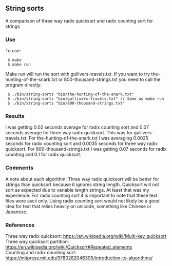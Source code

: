 ## String sorts

A comparison of three way radix quicksort and radix counting sort for strings

### Use

To use:
```
 $ make
 $ make run
```
Make run will run the sort with gullivers-travels.txt. If you want to try the-hunting-of-the-snark.txt or 800-thousand-strings.txt you need  to call the program directly:
```
 $ ./bin/string-sorts "bin/the-hunting-of-the-snark.txt"
 $ ./bin/string-sorts "bin/gullivers-travels.txt" // Same as make run
 $ ./bin/string-sorts "bin/800-thousand-strings.txt"
```
### Results
I was getting 0.02 seconds average for radix counting sort and 0.07 seconds average for three way radix quicksort. This was for gullivers-travels.txt. For the-hunting-of-the-snark.txt I was averaging 0.0025 seconds for radix counting sort and 0.0035 seconds for three way radix quicksort. For 800-thousand-strings.txt I was getting 0.07 seconds for radix counting and 0.1 for radix quicksort. 

### Comments
A note about each algorithm: Three way radix quicksort will be better for strings than quicksort because it ignores string length. Quicksort will not sort as expected due to variable length strings. At least that was my experience. For radix counting sort it is important to note that these text files were ascii only. Using radix counting sort would not likely be a good idea for text that relies heavily on unicode, something like Chinese or Japanese.

### References
Three way radix quicksort: https://en.wikipedia.org/wiki/Multi-key_quicksort   
Three way quicksort partition: https://en.wikipedia.org/wiki/Quicksort#Repeated_elements   
Counting and radix counting sort: https://mitpress.mit.edu/9780262046305/introduction-to-algorithms/   
